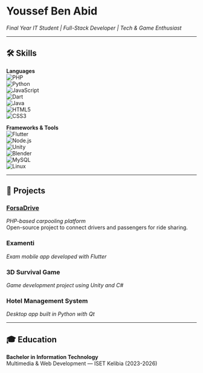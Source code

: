 # Youssef Ben Abid

*Final Year IT Student | Full-Stack Developer | Tech & Game Enthusiast*

---

## 🛠️ Skills

**Languages**  
![PHP](https://img.shields.io/badge/PHP-777BB4?logo=php&logoColor=white)  
![Python](https://img.shields.io/badge/Python-3776AB?logo=python&logoColor=white)  
![JavaScript](https://img.shields.io/badge/JavaScript-F7DF1E?logo=javascript&logoColor=black)  
![Dart](https://img.shields.io/badge/Dart-0175C2?logo=dart&logoColor=white)  
![Java](https://img.shields.io/badge/Java-007396?logo=java&logoColor=white)  
![HTML5](https://img.shields.io/badge/HTML5-E34F26?logo=html5&logoColor=white)  
![CSS3](https://img.shields.io/badge/CSS3-1572B6?logo=css3&logoColor=white)  

**Frameworks & Tools**  
![Flutter](https://img.shields.io/badge/Flutter-02569B?logo=flutter&logoColor=white)  
![Node.js](https://img.shields.io/badge/Node.js-339933?logo=nodedotjs&logoColor=white)  
![Unity](https://img.shields.io/badge/Unity-FFFFFF?logo=unity&logoColor=black)  
![Blender](https://img.shields.io/badge/Blender-F5792A?logo=blender&logoColor=white)  
![MySQL](https://img.shields.io/badge/MySQL-4479A1?logo=mysql&logoColor=white)  
![Linux](https://img.shields.io/badge/Linux-FCC624?logo=linux&logoColor=black)  

---

## 🚀 Projects

### [ForsaDrive](https://github.com/Ucef75/ForsaDrive.git)  
*PHP-based carpooling platform*  
Open-source project to connect drivers and passengers for ride sharing.

### Examenti  
*Exam mobile app developed with Flutter*

### 3D Survival Game  
*Game development project using Unity and C#*

### Hotel Management System  
*Desktop app built in Python with Qt*

---

## 🎓 Education

**Bachelor in Information Technology**  
Multimedia & Web Development — ISET Kelibia (2023-2026)

